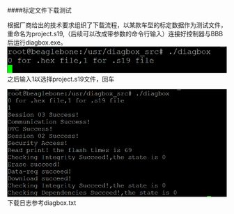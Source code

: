 ####标定文件下载测试

根据厂商给出的技术要求组织了下载流程，以某款车型的标定数据作为测试文件，重命名为project.s19,（后续可以改成带参数的命令行输入）连接好控制器与BBB后运行diagbox.exe。
![](/assets/1.png)
之后输入1以选择project.s19文件，回车

![](/assets/2.png)
下载日志参考diagbox.txt